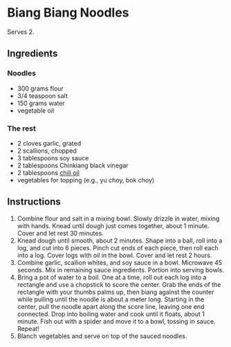 # Biang Biang Noodles

Serves 2.

## Ingredients

### Noodles

- 300 grams flour
- 3/4 teaspoon salt
- 150 grams water
- vegetable oil

### The rest

- 2 cloves garlic, grated
- 2 scallions, chopped
- 3 tablespoons soy sauce
- 2 tablespoons Chinkiang black vinegar
- 2 tablespoons [chili oil](chili-oil.md)
- vegetables for topping (e.g., yu choy, bok choy)

## Instructions

1. Combine flour and salt in a mixing bowl. Slowly drizzle in water, mixing with hands. Knead until dough just comes together, about 1 minute. Cover and let rest 30 minutes.
2. Knead dough until smooth, about 2 minutes. Shape into a ball, roll into a log, and cut into 6 pieces. Pinch cut ends of each piece, then roll each into a log. Cover logs with oil in the bowl. Cover and let rest 2 hours.
3. Combine garlic, scallion whites, and soy sauce in a bowl. Microwave 45 seconds. Mix in remaining sauce ingredients. Portion into serving bowls.
4. Bring a pot of water to a boil. One at a time, roll out each log into a rectangle and use a chopstick to score the center. Grab the ends of the rectangle with your thumbs palms up, then biang against the counter while pulling until the noodle is about a meter long. Starting in the center, pull the noodle apart along the score line, leaving one end connected. Drop into boiling water and cook until it floats, about 1 minute. Fish out with a spider and move it to a bowl, tossing in sauce. Repeat!
5. Blanch vegetables and serve on top of the sauced noodles.

